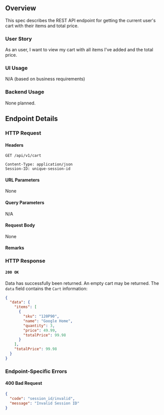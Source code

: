 ## Overview

This spec describes the REST API endpoint for getting the current user's cart with their items and total price.

### User Story

As an user, I want to view my cart with all items I've added and the total price.

### UI Usage

N/A (based on business requirements)

### Backend Usage

None planned.

## Endpoint Details

### HTTP Request

#### Headers

```http
GET /api/v1/cart

Content-Type: application/json
Session-ID: unique-session-id
```

#### URL Parameters

None

#### Query Parameters

N/A

#### Request Body

None

#### Remarks

### HTTP Response

#### `200 OK`

Data has successfully been returned. An empty cart may be returned.
The `data` field contains the `Cart` information:

```json
{
  "data": {
    "items": [
      {
        "sku": "120P90",
        "name": "Google Home",
        "quantity": 3,
        "price": 49.99,
        "totalPrice": 99.98
      }
    ],
    "totalPrice": 99.98
  }
}
```

### Endpoint-Specific Errors

#### 400 Bad Request

```json
{
  "code": "session_id/invalid",
  "message": "Invalid Session ID"
}
```

